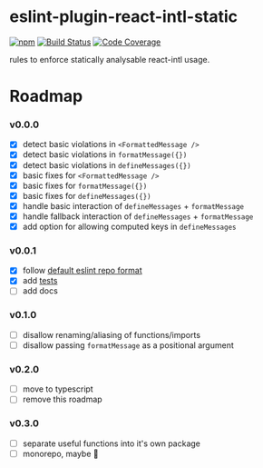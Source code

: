 # eslint-plugin-react-intl-static
[![npm](https://img.shields.io/npm/v/eslint-plugin-react-intl-static)](https://www.npmjs.com/package/eslint-plugin-react-intl-static)
[![Build Status](https://travis-ci.com/leonardodino/eslint-plugin-react-intl-static.svg?branch=master)](https://app.travis-ci.com/github/leonardodino/eslint-plugin-react-intl-static)
[![Code Coverage](https://badgen.net/codecov/c/github/leonardodino/eslint-plugin-react-intl-static)](https://app.codecov.io/gh/leonardodino/eslint-plugin-react-intl-static)

rules to enforce statically analysable react-intl usage.

# Roadmap

### v0.0.0
- [x] detect basic violations in `<FormattedMessage />`
- [x] detect basic violations in `formatMessage({})`
- [x] detect basic violations in `defineMessages({})`
- [x] basic fixes for `<FormattedMessage />`
- [x] basic fixes for `formatMessage({})`
- [x] basic fixes for `defineMessages({})`
- [x] handle basic interaction of `defineMessages` + `formatMessage`
- [x] handle fallback interaction of `defineMessages` + `formatMessage`
- [x] add option for allowing computed keys in `defineMessages`

### v0.0.1
- [x] follow [default eslint repo format](https://github.com/eslint/generator-eslint)
- [x] add [tests](https://eslint.org/docs/developer-guide/nodejs-api#ruletester)
- [ ] add docs

### v0.1.0
- [ ] disallow renaming/aliasing of functions/imports
- [ ] disallow passing `formatMessage` as a positional argument

### v0.2.0
- [ ] move to typescript
- [ ] remove this roadmap

### v0.3.0
- [ ] separate useful functions into it's own package
- [ ] monorepo, maybe :thinking:
